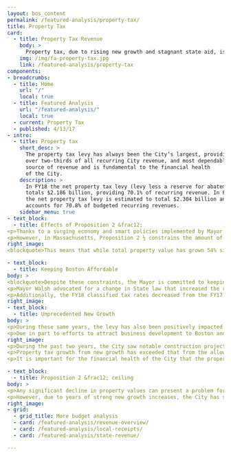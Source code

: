 ```yaml
---
layout: bos_content
permalink: /featured-analysis/property-tax/
title: Property Tax
card:
  - title: Property Tax Revenue
    body: >
      Property tax, due to rising new growth and stagnant state aid, is a larger part of Boston’s revenue.
    img: /img/fa-property-tax.jpg
    link: /featured-analysis/property-tax
components:
- breadcrumbs:
  - title: Home
    url: "/"
    local: true
  - title: Featured Analysis
    url: "/featured-analysis/"
    local: true
  - current: Property Tax
  - published: 4/13/17
- intro:
  - title: Property tax
    short_desc: >
      The property tax levy has always been the City’s largest, providing 
      over two-thirds of all recurring City revenue, and most dependable 
      source of revenue and is fundamental to the financial health 
      of the City. 
    description: >
      In FY18 the net property tax levy (levy less a reserve for abatements) 
      totals $2.186 billion, providing 70.1% of recurring revenue. In FY19, 
      the net property tax levy is estimated to total $2.304 billion and 
      accounts for 70.8% of budgeted recurring revenues.
    sidebar_menu: true    
- text_block:
  - title: Effects of Proposition 2 &frac12;
<p>Thanks to a surging economy and smart policies implemented by Mayor Walsh, property values in Boston continue to rise steadily. In FY17, property values increased by $15.9 billion or 12.4%, and in FY18, property values increased by $9.9 billion or 6.9% to $153.9 billion.</p>
<p>However, in Massachusetts, Proposition 2 ½ constrains the amount of property tax revenue the City can raise each year from its existing tax base. Proposition 2 ½ limits the property tax levy in a city or town to no more than 2.5% of the total fair cash value of all taxable real and personal property.  It also limits the total property tax levy to no more than a 2.5% increase over the prior year’s total levy with certain provisions for new construction.</p>
right_image: 
<blockquote>This means that while total property value has grown 54% since FY14, property tax revenue has grown by only 25%. In each year since FY85, the City has increased its levy by the 2.5% allowable under the limits set forth in Proposition 2 &frac12;</blockquote>

- text_block:
  - title: Keeping Boston Affordable
body: >
<blockquote>Despite these constraints, the Mayor is committed to keeping residential property tax bills down to retain more low and middle class homeowners in the city. Policies the Mayor has pursued are demonstrating success, as residential taxes fall 41% below last year’s statewide average.</blockquote>  
<p>Mayor Walsh advocated for a change in State law that increased the residential exemption limit from 30% to 35% of the average assessed value of all Class One residential properties. This year, the City Council, with the approval of the Mayor, once again chose the maximum exemption allowed by law. The FY18 residential exemption amount increased by $106 over last year’s amount.<p>
<p>Additionally, the FY18 classified tax rates decreased from the FY17 levels, resulting in substantial savings for the City’s residential taxpayers, while still maximizing its taxable levy.<p>
right_image: 
- text_block:
  - title: Unprecedented New Growth
body: >
<p>During these same years, the levy has also been positively impacted by taxable new value or “new growth” that is excluded from the levy limit. New growth can arise from both real and personal property.<p>  
<p>Due in part to efforts to attract business development to Boston and grow its housing stock, Boston experienced unprecedented new growth property tax revenue over the past two fiscal years. In FY19, we expect new growth to continue, but will likely not exceed experiences in FY17 and FY18. New growth is expected to be approximately $55.0 million in FY19, which is very high compared to historical levels of new growth seen prior to FY17.<p>
right_image: 
<p>During the past two years, the City saw notable construction projects in the Seaport District, the Fenway area and Brighton Landing enter the tax base. Other major projects such as Clippership Wharf in East Boston and South Bay Town Center in Dorchester will move to completion and impact new growth. A large segment of the new growth being developed in the city is in the form of mixed use developments.  They consist of commercial spaces at the lower levels with larger proportions of residential space above.  During FY18, over 50% of the residential new growth was due to new condominiums created in all neighborhoods in the city.<p>
<p>Property tax growth from new growth has exceeded that from the allowable 2.5% increase in 22 of the last 35 years. However, as was evident during the last recession – new growth revenue is volatile, and depends on the development cycle.<p>
<p>It is important for the financial health of the City that the property tax levy continues to grow, but efforts continue to reduce reliance on the property tax through increasing existing or establishing new local revenue sources.<p>

- text_block:
  - title: Proposition 2 &frac12; ceiling 
body: >
<p>Any significant decline in property values can present a problem for cities as dependent on the property tax as Boston. As property values decreased in the early 1990’s, and the City continued each year to maximize the allowable levy increase under Proposition 2 ½, the levy rapidly approached the levy ceiling of 2.5% of total assessed value. Reaching the 2.5% ceiling would have further limited the City’s capacity to increase the annual levy.<p>
<p>However, due to years of strong new growth increases, the City has some space between its FY18 net effective tax rate of 1.44% and the tax levy ceiling of 2.5%. If the real estate market were to depreciate, the City’s lack of proximity to the 2.5% property tax rate threshold will insulate revenues from an immediate shock. However, if values were depressed long enough, future growth of the property tax would be impaired.<p>
right_image: 
- grid:
  - grid_title: More budget analysis
  - card: /featured-analysis/revenue-overview/
  - card: /featured-analysis/local-receipts/
  - card: /featured-analysis/state-revenue/

---
```

